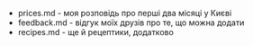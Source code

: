 - prices.md - моя розповідь про перші два місяці у Києві
- feedback.md - відгук моїх друзів про те, що можна додати
- recipes.md - ще й рецептики, додатково
